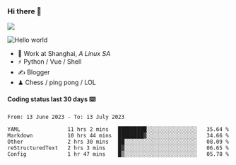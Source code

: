 ### Hi there 👋
![](https://komarev.com/ghpvc/?username=Xuhandsome)


<img src="https://github-readme-stats.vercel.app/api?username=XuHandsome&show_icons=true&theme=merko" alt="Hello world">

<br/>

- 🍻  Work at Shanghai, _A Linux SA_
- ⚡  Python / Vue / Shell
- ✍️  Blogger
- ♟  Chess / ping pong / LOL

#### Coding status last 30 days ⌨️

<!--START_SECTION:waka-->

```text
From: 13 June 2023 - To: 13 July 2023

YAML               11 hrs 2 mins   █████████░░░░░░░░░░░░░░░░   35.64 %
Markdown           10 hrs 44 mins  ████████▓░░░░░░░░░░░░░░░░   34.66 %
Other              2 hrs 30 mins   ██░░░░░░░░░░░░░░░░░░░░░░░   08.09 %
reStructuredText   2 hrs 3 mins    █▓░░░░░░░░░░░░░░░░░░░░░░░   06.65 %
Config             1 hr 47 mins    █▒░░░░░░░░░░░░░░░░░░░░░░░   05.78 %
```

<!--END_SECTION:waka-->
